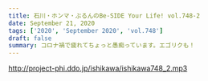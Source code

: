 ```yaml
---
title: 石川・ホンマ・ぶるんのBe-SIDE Your Life! vol.748-2
date: September 21, 2020
tags: ['2020', 'September 2020', 'vol.748']
draft: false
summary: コロナ禍で疲れてちょっと愚痴っています。エゴリクも！
---
```


http://project-phi.ddo.jp/ishikawa/ishikawa748_2.mp3